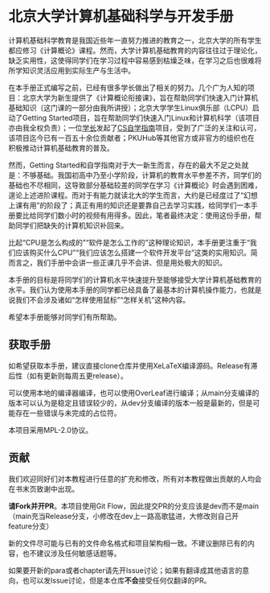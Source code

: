 # 北京大学计算机基础科学与开发手册

计算机基础科学教育是我国近些年一直努力推进的教育之一，北京大学的所有学生都应修习《计算概论》课程。然而，大学计算机基础教育的内容往往过于理论化，缺乏实用性，这使得同学们在学习过程中容易感到枯燥乏味，在学习之后也很难将所学知识灵活应用到实际生产与生活中。

在本手册正式编写之前，已经有很多学长做出了相关的努力。几个广为人知的项目：北京大学为新生提供了《计算概论衔接课》，旨在帮助同学们快速入门计算机基础知识（这门课的一部分由我所讲授）；北京大学学生Linux俱乐部（LCPU）启动了Getting Started项目，旨在帮助同学们快速入门Linux和计算机科学（该项目亦由我全权负责）；一位[学长](https://github.com/PKUFlyingPig)发起了[CS自学指南](https://csdiy.wiki/)项目，受到了广泛的关注和认可，该项目迄今已有一百五十余位贡献者；PKUHub等其他官方或非官方的组织也在积极推动计算机基础教育的普及。

然而，Getting Started和自学指南对于大一新生而言，存在的最大不足之处就是：不够基础。我国初高中乃至小学阶段，计算机的教育水平参差不齐，同学们的基础也不尽相同，这导致部分基础较差的同学在学习《计算概论》时会遇到困难，遑论上述进阶课程。而对于有能力就读北大的学生而言，大约是已经度过了“幻想上课有用”的阶段了；真正有用的知识还是要靠自己去学习实践，给同学们一本手册要比给同学们数小时的视频有用得多。因此，笔者最终决定：使用这份手册，帮助同学们把缺失的计算机知识补回来。

比起“CPU是怎么构成的”“软件是怎么工作的”这种理论知识，本手册更注重于“我们应该购买什么CPU”“我们应该怎么搭建一个软件开发平台”这类的实用知识。简而言之，我们手册中会讲一些正课几乎不会讲、但是用处极大的知识。

本手册的目标是将同学们的计算机水平快速提升至能够接受大学计算机基础教育的水平。我们认为使用本手册的同学都已经具备了最基本的计算机操作能力，也就是说我们不会涉及诸如“怎样使用鼠标”“怎样关机”这种内容。

希望本手册能够对同学们有所帮助。

## 获取手册

如希望获取本手册，建议直接clone仓库并使用XeLaTeX编译源码。Release有滞后性（如有更新则每周五更release）。

可以使用本地的编译器编译，也可以使用OverLeaf进行编译；从main分支编译的版本可以认为是稳定且错误较少的，从dev分支编译的版本一般是最新的，但是可能存在一些错误与未完成的占位符。

本项目采用MPL-2.0协议。

## 贡献

我们欢迎同好们对本教程进行任意的扩充和修改，所有对本教程做出贡献的人均会在书末页致谢中出现。

**请Fork并开PR**。本项目使用Git Flow，因此提交PR的分支应该是dev而不是main（main充当Release分支，小修改在dev上一路高歌猛进，大修改则自己开feature分支）

新的文件尽可能与已有的文件命名格式和项目架构相一致。不建议删除已有的内容，也不建议涉及任何敏感话题等。

如果要开新的para或者chapter请先开Issue讨论；如果有翻译成其他语言的意向，也可以发Issue讨论，但是本仓库**不会**接受任何仅翻译的PR。
